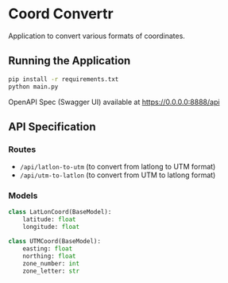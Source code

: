 # Coord Convertr
Application to convert various formats of coordinates.


## Running the Application
```bash
pip install -r requirements.txt
python main.py
```

OpenAPI Spec (Swagger UI) available at https://0.0.0.0:8888/api


## API Specification
### Routes
- `/api/latlon-to-utm` (to convert from latlong to UTM format)
- `/api/utm-to-latlon` (to convert from UTM to latlong format)

### Models

```python
class LatLonCoord(BaseModel):
    latitude: float
    longitude: float

class UTMCoord(BaseModel):
    easting: float
    northing: float
    zone_number: int
    zone_letter: str
```

